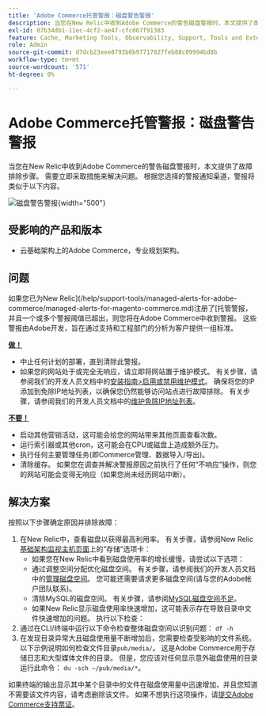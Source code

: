 ```yaml
---
title: 'Adobe Commerce托管警报：磁盘警告警报'
description: 当您在New Relic中收到Adobe Commerce的警告磁盘警报时，本文提供了故障排除步骤。 需要立即采取措施来解决问题。 根据您选择的警报通知渠道，警报将类似于以下内容。
exl-id: 07b34db1-11ec-4cf2-ae47-cfc067f91383
feature: Cache, Marketing Tools, Observability, Support, Tools and External Services
role: Admin
source-git-commit: d7dcb23eee8793b6b97717827feb88c09994bd8b
workflow-type: tm+mt
source-wordcount: '571'
ht-degree: 0%

---
```


# Adobe Commerce托管警报：磁盘警告警报

当您在New Relic中收到Adobe Commerce的警告磁盘警报时，本文提供了故障排除步骤。 需要立即采取措施来解决问题。 根据您选择的警报通知渠道，警报将类似于以下内容。

![磁盘警告警报](assets/disk-warning-magento-managed.png){width="500"}

## 受影响的产品和版本

* 云基础架构上的Adobe Commerce，专业规划架构。

## 问题

如果您已为New Relic](/help/support-tools/managed-alerts-for-adobe-commerce/managed-alerts-for-magento-commerce.md)注册了[托管警报，并且一个或多个警报阈值已超出，则您将在Adobe Commerce中收到警报。 这些警报由Adobe开发，旨在通过支持和工程部门的分析为客户提供一组标准。

<u> **做！** </u>

* 中止任何计划的部署，直到清除此警报。
* 如果您的网站处于或完全无响应，请立即将网站置于维护模式。 有关步骤，请参阅我们的开发人员文档中的[安装指南>启用或禁用维护模式](https://devdocs.magento.com/guides/v2.4/install-gde/install/cli/install-cli-subcommands-maint.html?itm_source=devdocs&amp;itm_medium=search_page&amp;itm_campaign=federated_search&amp;itm_term=mainten)。 确保将您的IP添加到免除IP地址列表，以确保您仍然能够访问站点进行故障排除。 有关步骤，请参阅我们的开发人员文档中的[维护免除IP地址列表](https://devdocs.magento.com/guides/v2.4/install-gde/install/cli/install-cli-subcommands-maint.html?itm_source=devdocs&amp;itm_medium=search_page&amp;itm_campaign=federated_search&amp;itm_term=mainten#instgde-cli-maint-exempt)。

<u> **不要！** </u>

* 启动其他营销活动，这可能会给您的网站带来其他页面查看次数。
* 运行索引器或其他cron，这可能会在CPU或磁盘上造成额外压力。
* 执行任何主要管理任务(即Commerce管理、数据导入/导出)。
* 清除缓存。 如果您在调查并解决警报原因之前执行了任何“不响应”操作，则您的网站可能会变得无响应（如果您尚未经历网站中断）。

## 解决方案

按照以下步骤确定原因并排除故障：

1. 在New Relic中，查看磁盘以获得最高利用率。 有关步骤，请参阅New Relic [基础架构监视主机页面](https://docs.newrelic.com/docs/infrastructure/infrastructure-ui-pages/infra-hosts-ui-page/)上的“存储”选项卡：
   * 如果您在New Relic中看到磁盘使用率的增长缓慢，请尝试以下选项：
   * 通过调整空间分配优化磁盘空间。 有关步骤，请参阅我们的开发人员文档中的[管理磁盘空间](https://experienceleague.adobe.com/docs/commerce-cloud-service/user-guide/develop/storage/manage-disk-space.html)。 您可能还需要请求更多磁盘空间(请与您的Adobe帐户团队联系)。
   * 清除MySQL的磁盘空间。 有关步骤，请参阅[MySQL磁盘空间不足](/help/troubleshooting/database/mysql-disk-space-is-low-on-magento-commerce-cloud.md)。
   * 如果New Relic显示磁盘使用率快速增加，这可能表示存在导致目录中文件快速增加的问题。 执行以下检查：
1. 通过在CLI/终端中运行以下命令检查整体磁盘空间以识别问题： `df -h`
1. 在发现目录异常大且磁盘使用量不断增加后，您需要检查受影响的文件系统。 以下示例说明如何检查文件目录`pub/media/`。 这是Adobe Commerce用于存储日志和大型媒体文件的目录。 但是，您应该对任何显示意外磁盘使用的目录运行此命令： `du -sch ~/pub/media/*`。

如果终端的输出显示其中某个目录中的文件在磁盘使用量中迅速增加，并且您知道不需要该文件内容，请考虑删除该文件。 如果不想执行这项操作，请[提交Adobe Commerce支持票证](/help/help-center-guide/help-center/magento-help-center-user-guide.md#submit-ticket)。
